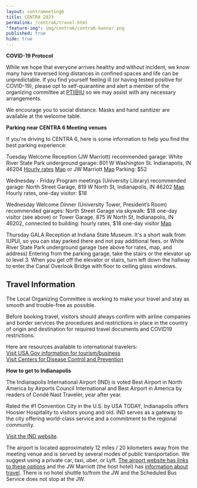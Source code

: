```yaml
---
layout: centrameeting6
title: CENTRA 2023
permalink: /centra6/travel.html
"feature-img": img/centra6/centra6-banner.png
published: true
hide: true
---
```


**COVID-19 Protocol**

While we hope that everyone arrives healthy and without incident, we know many have traversed long distances in confined spaces and life can be unpredictable. If you find yourself feeling ill (or having tested positive for COVID-19), please opt to self-quarantine and alert a member of the organizing committee at [PTI@IU](mailto:pti@iu.edu) so we may assist with any necessary arrangements.
 
We encourage you to social distance. Masks and hand sanitizer are available at the welcome table.

**Parking near CENTRA 6 Meeting venues**  

If you're driving to CENTRA 6, here is some information to help you find the best parking experience:

Tuesday Welcome Reception (JW Marriott) recommended garage:
White River State Park underground garage: 801 W Washington St. Indianapolis, IN 46204
[Hourly rates](https://downtownindy.org/parking/white-river-state-park-garage)
[Map](https://www.google.com/maps/place/White+River+State+Park+Parking+Garage/)
or
JW Marriott
[Map](https://www.google.com/maps/place/JW+Marriott+Indianapolis/)
Parking: $52

Wednesday - Friday Program meetings (University Library) recommended garage:
North Street Garage, 819 W North St, Indianapolis, IN 46202
[Map](https://www.google.com/maps/place/North+Street+Parking+Garage,+819+W+North+St,+Indianapolis,+IN+46202/)
Hourly rates, one-day visitor: $18
 
Wednesday Welcome Dinner (University Tower, President’s Room) recommended garages:
North Street Garage via skywalk: $18 one-day visitor (see above)
or
Tower Garage, 875 W North St, Indianapolis, IN 46202, connected to building: hourly rates, $18 one-day visitor
[Map](https://www.google.com/maps/place/875+W+North+St,+Indianapolis,+IN+46202/)

Thursday GALA Reception at Indiana State Museum. It's a short walk from IUPUI, so you can stay parked there and not pay additional fees.
or
White River State Park underground garage (see above for rates, map, and address)
Entering from the parking garage, take the stairs or the elevator up to level 3. When you get off the elevator or stairs, turn left down the hallway to enter the Canal Overlook Bridge with floor to ceiling glass windows.

## Travel Information

The Local Organizing Committee is working to make your travel and stay as smooth and trouble-free as possible.  

Before booking travel, visitors should always confirm with airline companies and border services the procedures and restrictions in place in the country of origin and destination for required travel documents and COVID19 restrictions.

Here are resources available to international travelers:<br />
[Visit USA Gov information for tourism/business](https://www.usa.gov/visit-united-states)<br />
[Visit Centers for Disease Control and Prevention](https://wwwnc.cdc.gov/travel/diseases/covid19)

**How to get to Indianapolis**

The Indianapolis International Airport (IND) is voted Best Airport in North America by Airports Council International and Best Airport in America by readers of Condé Nast Traveler, year after year.

Rated the #1 Convention City in the U.S. by USA TODAY, Indianapolis offers Hoosier Hospitality to visitors young and old. IND serves as a gateway to the city offering world-class service and a commitment to the regional community.

[Visit the IND website](https://www.ind.com/).

The airport is located approximately 12 miles / 20 kilometers away from the meeting venue and is served by several modes of public transportation. We suggest using a private car, taxi, uber, or Lyft. [The airport website has links to these options](https://www.ind.com/transportation-car-rental) and the JW Marriott (the host hotel) has [information about travel](https://www.marriott.com/en-us/hotels/indjw-jw-marriott-indianapolis/overview/). There is no hotel shuttle to/from the JW and the Scheduled Bus Service does not stop at the JW.
